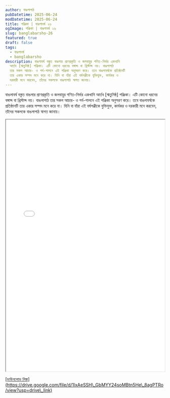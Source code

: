 ```yaml
---
author: বাঙলাপাঠ
pubDatetime: 2025-06-24
modDatetime: 2025-06-24
title: পঞ্জিকা | বাঙলাবর্ষ ২৬
ogImage: পঞ্জিকা | বাঙলাবর্ষ ২৬
slug: banglabarsho-26
featured: true
draft: false
tags:
  - বাঙলাবর্ষ
  - banglabarsho
description: বাঙলাবর্ষ বস্তুত বাঙলার প্রাণপ্রকৃতি ও জলবায়ুর গণিত-নির্ভর একখানি
  আর্তব [ঋতুনিষ্ঠ] পঞ্জিকা। এটি কোনো ধরনের বঙ্গাব্দ বা খ্রিস্টাব্দ নয়। বাঙলাপাঠ
  তার সকল আচার- ও পর্ব-পালনে এই পঞ্জিকা অনুসরণ করে। তবে বাঙলাবর্ষকে প্রতিষ্ঠানটি
  তার একার সম্পদ মনে করে না। যিনি বা যাঁরা এই বর্ষপঞ্জীকে যুক্তিযুক্ত, কার্যকর ও
  দরকারী মনে করবেন, তাঁদের সকলকে বাঙলাপাঠ স্বাগত জানায়।
---
```

বাঙলাবর্ষ বস্তুত বাঙলার প্রাণপ্রকৃতি ও জলবায়ুর গণিত-নির্ভর একখানি আর্তব \[ঋতুনিষ্ঠ\] পঞ্জিকা। এটি কোনো ধরনের বঙ্গাব্দ বা খ্রিস্টাব্দ নয়। বাঙলাপাঠ তার সকল আচার- ও পর্ব-পালনে এই পঞ্জিকা অনুসরণ করে। তবে বাঙলাবর্ষকে প্রতিষ্ঠানটি তার একার সম্পদ মনে করে না। যিনি বা যাঁরা এই বর্ষপঞ্জীকে যুক্তিযুক্ত, কার্যকর ও দরকারী মনে করবেন, তাঁদের সকলকে বাঙলাপাঠ স্বাগত জানায়।

<iframe height="800" loading="lazy" src="[https://drive.google.com/file/d/1lxAeSSH\_GbMYY24soMBtn5He\_8agPTRo/preview?usp=sharing](https://drive.google.com/file/d/1lxAeSSH_GbMYY24soMBtn5He_8agPTRo/preview?usp=sharing)" width="100%"></iframe>

[\[ডাউনলোড লিঙ্ক\](https://drive.google.com/file/d/1lxAeSSH\_GbMYY24soMBtn5He\_8agPTRo/view?usp=drive\_link)]([https://drive.google.com/file/d/1lxAeSSH\_GbMYY24soMBtn5He\_8agPTRo/view?usp=drive\_link)